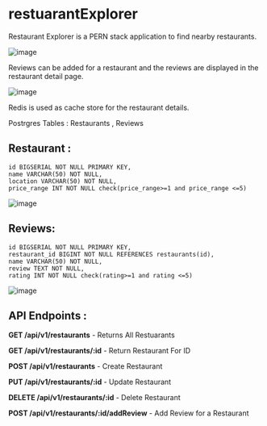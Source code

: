 # restuarantExplorer

Restaurant Explorer is a PERN stack application to find nearby restaurants. 

![image](https://user-images.githubusercontent.com/47826916/128601467-0f186e33-1cc9-4a2f-a902-e92c9fb81910.png)

Reviews can be added for a restaurant and the reviews are displayed in the restaurant detail page.

![image](https://user-images.githubusercontent.com/47826916/128601486-c02ee1b0-d60b-4415-bc0f-97ff4feca555.png)

Redis is used as cache store for the restaurant details. 

Postrgres Tables : Restaurants , Reviews

## Restaurant :

    id BIGSERIAL NOT NULL PRIMARY KEY,
    name VARCHAR(50) NOT NULL,
    location VARCHAR(50) NOT NULL,
    price_range INT NOT NULL check(price_range>=1 and price_range <=5) 

![image](https://user-images.githubusercontent.com/47826916/128622187-8ebf04e1-5f25-40fa-b71b-ba696520cd07.png)

## Reviews: 

    id BIGSERIAL NOT NULL PRIMARY KEY,
    restaurant_id BIGINT NOT NULL REFERENCES restaurants(id),
    name VARCHAR(50) NOT NULL,
    review TEXT NOT NULL,
    rating INT NOT NULL check(rating>=1 and rating <=5)
    
![image](https://user-images.githubusercontent.com/47826916/128622183-21deba65-3487-4429-abca-6bfbdd55b3ab.png)



## API Endpoints :

  <b>GET /api/v1/restaurants</b> - Returns All Restuarants
  
  <b>GET /api/v1/restaurants/:id</b> - Return Restaurant For ID
  
  <b>POST /api/v1/restaurants</b> - Create Restaurant
  
  <b>PUT /api/v1/restaurants/:id</b> - Update Restaurant
  
  <b>DELETE /api/v1/restaurants/:id</b> - Delete Restaurant 
  
  <b>POST /api/v1/restaurants/:id/addReview</b> - Add Review for a Restaurant
  
  


